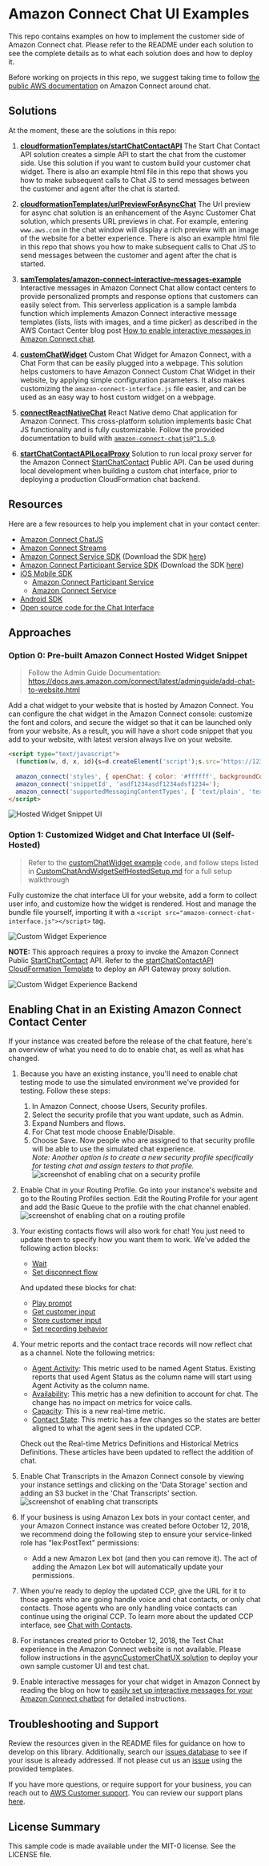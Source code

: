 # Amazon Connect Chat UI Examples

This repo contains examples on how to implement the customer side of Amazon Connect chat. Please refer to the README under each solution to see the complete details as to what each solution does and how to deploy it.

Before working on projects in this repo, we suggest taking time to follow [the public AWS documentation](https://docs.aws.amazon.com/connect/latest/adminguide/amazon-connect-get-started.html) on Amazon Connect around chat.

## Solutions

At the moment, these are the solutions in this repo:

1. **[cloudformationTemplates/startChatContactAPI](https://github.com/amazon-connect/amazon-connect-chat-ui-examples/tree/master/cloudformationTemplates/startChatContactAPI)**
   The Start Chat Contact API solution creates a simple API to start the chat from the customer side. Use this solution if you want to custom build your customer chat widget. There is also an example html file in this repo that shows you how to make subsequent calls to Chat JS to send messages between the customer and agent after the chat is started.
2. **[cloudformationTemplates/urlPreviewForAsyncChat](https://github.com/amazon-connect/amazon-connect-chat-ui-examples/tree/master/cloudformationTemplates/urlPreviewForAsyncChat)**
   The Url preview for async chat solution is an enhancement of the Async Customer Chat solution, which presents URL previews in chat. For example, entering `www.aws.com` in the chat window will display a rich preview with an image of the website for a better experience. There is also an example html file in this repo that shows you how to make subsequent calls to Chat JS to send messages between the customer and agent after the chat is started.
3. **[samTemplates/amazon-connect-interactive-messages-example](https://github.com/amazon-connect/amazon-connect-chat-ui-examples/tree/master/samTemplates/amazon-connect-interactive-messages-example)**
   Interactive messages in Amazon Connect Chat allow contact centers to provide personalized prompts and response options that customers can easily select from. This serverless application is a sample lambda function which implements Amazon Connect interactive message templates (lists, lists with images, and a time picker) as described in the AWS Contact Center blog post [How to enable interactive messages in Amazon Connect chat](https://aws.amazon.com/blogs/contact-center/easily-set-up-interactive-messages-for-your-amazon-connect-chatbot/).

4. **[customChatWidget](https://github.com/amazon-connect/amazon-connect-chat-ui-examples/tree/master/customChatWidget)**
   Custom Chat Widget for Amazon Connect, with a Chat Form that can be easily plugged into a webpage. This solution helps customers to have Amazon Connect Custom Chat Widget in their website, by applying simple configuration parameters. It also makes customizing the `amazon-connect-interface.js` file easier, and can be used as an easy way to host custom widget on a webpage.

5. **[connectReactNativeChat](https://github.com/amazon-connect/amazon-connect-chat-ui-examples/tree/master/connectReactNativeChat)**
   React Native demo Chat application for Amazon Connect. This cross-platform solution implements basic Chat JS functionality and is fully customizable. Follow the provided documentation to build with [`amazon-connect-chatjs@^1.5.0`](https://github.com/amazon-connect/amazon-connect-chatjs).
   
6. **[startChatContactAPILocalProxy](https://github.com/amazon-connect/amazon-connect-chat-ui-examples/tree/master/startChatContactAPILocalProxy)**
   Solution to run local proxy server for the Amazon Connect [StartChatContact](https://docs.aws.amazon.com/connect/latest/APIReference/API_StartChatContact.html) Public API. Can be used during local development when building a custom chat interface, prior to deploying a production CloudFormation chat backend.

## Resources

Here are a few resources to help you implement chat in your contact center:

- [Amazon Connect ChatJS](https://github.com/amazon-connect/amazon-connect-chatjs)
- [Amazon Connect Streams](https://github.com/aws/amazon-connect-streams)
- [Amazon Connect Service SDK](https://docs.aws.amazon.com/connect/latest/APIReference/Welcome.html) (Download the SDK [here](https://github.com/aws/))
- [Amazon Connect Participant Service SDK](https://docs.aws.amazon.com/connect-participant/latest/APIReference/Welcome.html) (Download the SDK [here](https://github.com/aws/))
- [iOS Mobile SDK](https://github.com/aws-amplify/aws-sdk-ios)
  - [Amazon Connect Participant Service](https://cocoapods.org/pods/AWSConnectParticipant)
  - [Amazon Connect Service](https://cocoapods.org/pods/AWSConnect)
- [Android SDK](https://github.com/aws-amplify/aws-sdk-android)
- [Open source code for the Chat Interface](https://github.com/amazon-connect/amazon-connect-chat-interface)

## Approaches

### Option 0: Pre-built Amazon Connect Hosted Widget Snippet

> Follow the Admin Guide Documentation: https://docs.aws.amazon.com/connect/latest/adminguide/add-chat-to-website.html

Add a chat widget to your website that is hosted by Amazon Connect. You can configure the chat widget in the Amazon Connect console: customize the font and colors, and secure the widget so that it can be launched only from your website. As a result, you will have a short code snippet that you add to your website, with latest version always live on your website.

```html
<script type="text/javascript">
  (function(w, d, x, id){s=d.createElement('script');s.src='https://1234lbvr0vu.cloudfront.net/amazon-connect-chat-interface-client.js';s.async=1;s.id=id;d.getElementsByTagName('head')[0].appendChild(s);w[x]=w[x]||function(){(w[x].ac=w[x].ac||[]).push(arguments)}})(window, document, 'amazon_connect', '360f3075-asfd-asfd-asdf-asdf');
  
  amazon_connect('styles', { openChat: { color: '#ffffff', backgroundColor: '#07b62a'}, closeChat: { color: '#ffffff', backgroundColor: '#07b62a'} });
  amazon_connect('snippetId', 'asdf1234asdf1234adsf1234=');
  amazon_connect('supportedMessagingContentTypes', [ 'text/plain', 'text/markdown' ]);
</script>
```

![Hosted Widget Snippet UI](/.github/screenshots/hosted-widget-chat-interface-screenshot.png)

<!--
### Option 1: Hosted Widget Snippet Integrated Custom UI (S3 Bucket/CDN)

> Fork the [amazon-connect-chat-interface](https://github.com/amazon-connect/amazon-connect-chat-interface) open source code, and follow steps listed in [HostedSnippetCustomBundleFileSetup.md](https://github.com/amazon-connect/amazon-connect-chat-interface/blob/master/.github/docs/HostedSnippetCustomBundleFileSetup.md) for a full setup walkthrough

Integrate a fully customized chat interface UI in the pre-built Hosted Widget, with all configurations available in the Connect Admin Console. The hosted widget can handle all of the logic to render the widget on your website and start chat sessions.

Host your own `amazon-connect-chat-interface.js` bundle file and provide the link in the widget snippet configuration. 

```diff
<script type="text/javascript">
  (function(w, d, x, id){s=d.createElement('script');s.src='https://1234lbvr0vu.cloudfront.net/amazon-connect-chat-interface-client.js';s.async=1;s.id=id;d.getElementsByTagName('head')[0].appendChild(s);w[x]=w[x]||function(){(w[x].ac=w[x].ac||[]).push(arguments)}})(window, document, 'amazon_connect', '360f3075-asdf-asdf-asdf-sadfsadf1234');
  
  amazon_connect('styles', { openChat: { color: '#ffffff', backgroundColor: '#07b62a'}, closeChat: { color: '#ffffff', backgroundColor: '#07b62a'} });
  amazon_connect('snippetId', 'asdf1234asdf1234adsf1234=');
  amazon_connect('supportedMessagingContentTypes', [ 'text/plain', 'text/markdown' ]);
+ amazon_connect('customerChatInterfaceUrl', 'https://...'); # TODO: put in your link to amazon-connect-chat-interface.js
</script>
```

![Host Widget Snippet Integrated Custom UI](/.github/screenshots/custom-bundle-file-interface.png)
-->

### Option 1: Customized Widget and Chat Interface UI (Self-Hosted)

> Refer to the [customChatWidget example](https://github.com/amazon-connect/amazon-connect-chat-ui-examples/tree/master/customChatWidget) code, and follow steps listed in [CustomChatAndWidgetSelfHostedSetup.md](https://github.com/amazon-connect/amazon-connect-chat-interface/blob/master/.github/docs/CustomChatAndWidgetSelfHostedSetup.md) for a full setup walkthrough

Fully customize the chat interface UI for your website, add a form to collect user info, and customize how the widget is rendered. Host and manage the bundle file yourself, importing it with a `<script src="amazon-connect-chat-interface.js"></script>` tag.

![Custom Widget Experience](/.github/screenshots/custom-chat-widget-interface-screenshot.png)

**NOTE:** This approach requires a proxy to invoke the Amazon Connect Public [StartChatContact](https://docs.aws.amazon.com/connect/latest/APIReference/API_StartChatContact.html) API. Refer to the [startChatContactAPI CloudFormation Template](https://github.com/amazon-connect/amazon-connect-chat-ui-examples/tree/master/cloudformationTemplates/startChatContactAPI) to deploy an API Gateway proxy solution.

![Custom Widget Experience Backend](/.github/screenshots/StartChatContactCFNTemplateArchitecture.png)

## Enabling Chat in an Existing Amazon Connect Contact Center

If your instance was created before the release of the chat feature, here's an overview of what you need to do to enable chat, as well as what has changed.

1. Because you have an existing instance, you'll need to enable chat testing mode to use the simulated environment we've provided for testing. Follow these steps: 
    1. In Amazon Connect, choose Users, Security profiles. 
    2. Select the security profile that you want update, such as Admin. 
    3. Expand Numbers and flows. 
    4. For Chat test mode choose Enable/Disable. 
    5. Choose Save. Now people who are assigned to that security profile will be able to use the simulated chat experience.  
    _Note: Another option is to create a new security profile specifically for testing chat and assign testers to that profile._
    ![screenshot of enabling chat on a security profile](.github/screenshots/securityProfile.png)

2. Enable Chat in your Routing Profile. Go into your instance's website and go to the Routing Profiles section. Edit the Routing Profile for your agent and add the Basic Queue to the profile with the chat channel enabled.
    ![screenshot of enabling chat on a routing profile](.github/screenshots/chatRoutingProfile.png)
3. Your existing contacts flows will also work for chat! You just need to update them to specify how you want them to work.
    We've added the following action blocks:

    - [Wait](https://docs.aws.amazon.com/connect/latest/adminguide/wait.html)
    - [Set disconnect flow](https://docs.aws.amazon.com/connect/latest/adminguide/set-disconnect-flow.html)

    And updated these blocks for chat:

    - [Play prompt](https://docs.aws.amazon.com/connect/latest/adminguide/play.html)
    - [Get customer input](https://docs.aws.amazon.com/connect/latest/adminguide/get-customer-input.html)
    - [Store customer input](https://docs.aws.amazon.com/connect/latest/adminguide/store-customer-input.html)
    - [Set recording behavior](https://docs.aws.amazon.com/connect/latest/adminguide/set-recording-behavior.html)

4. Your metric reports and the contact trace records will now reflect chat as a channel. Note the following metrics:

    - [Agent Activity](https://docs.aws.amazon.com/connect/latest/adminguide/real-time-metrics-definitions.html#agent-activity-state-real-time): This metric used to be named Agent Status. Existing reports that used Agent Status as the column name will start using Agent Activity as the column name.
    - [Availability](https://docs.aws.amazon.com/connect/latest/adminguide/real-time-metrics-definitions.html#availability-real-time): This metric has a new definition to account for chat. The change has no impact on metrics for voice calls.
    - [Capacity](https://docs.aws.amazon.com/connect/latest/adminguide/real-time-metrics-definitions.html#capacity-real-time): This is a new real-time metric.
    - [Contact State](https://docs.aws.amazon.com/connect/latest/adminguide/real-time-metrics-definitions.html#contact-state-real-time): This metric has a few changes so the states are better aligned to what the agent sees in the updated CCP.

    Check out the Real-time Metrics Definitions and Historical Metrics Definitions. These articles have been updated to reflect the addition of chat.

5. Enable Chat Transcripts in the Amazon Connect console by viewing your instance settings and clicking on the 'Data Storage' section and adding an S3 bucket in the 'Chat Transcripts' section.
    ![screenshot of enabling chat transcripts](.github/screenshots/chatTranscript.png)
6. If your business is using Amazon Lex bots in your contact center, and your Amazon Connect instance was created before October 12, 2018, we recommend doing the following step to ensure your service-linked role has "lex:PostText" permissions:
    - Add a new Amazon Lex bot (and then you can remove it). The act of adding the Amazon Lex bot will automatically update your permissions.
7. When you're ready to deploy the updated CCP, give the URL for it to those agents who are going handle voice and chat contacts, or only chat contacts. Those agents who are only handling voice contacts can continue using the original CCP. To learn more about the updated CCP interface, see [Chat with Contacts](https://docs.aws.amazon.com/connect/latest/adminguide/work-with-chats.html).
8. For instances created prior to October 12, 2018, the Test Chat experience in the Amazon Connect website is not available. Please follow instructions in the [asyncCustomerChatUX solution](https://github.com/amazon-connect/amazon-connect-chat-ui-examples/tree/master/cloudformationTemplates/asyncCustomerChatUX) to deploy your own sample customer UI and test chat.
9. Enable interactive messages for your chat widget in Amazon Connect by reading the blog on how to [easily set up interactive messages for your Amazon Connect chatbot](https://aws.amazon.com/blogs/contact-center/easily-set-up-interactive-messages-for-your-amazon-connect-chatbot/) for detailed instructions.

## Troubleshooting and Support

Review the resources given in the README files for guidance on how to develop on this library. Additionally, search our [issues database](https://github.com/amazon-connect/amazon-connect-chat-ui-examples/issues) to see if your issue is already addressed. If not please cut us an [issue](https://github.com/amazon-connect/amazon-connect-chat-interface/issues/new/choose) using the provided templates.

If you have more questions, or require support for your business, you can reach out to [AWS Customer support](https://aws.amazon.com/contact-us). You can review our support plans [here](https://aws.amazon.com/premiumsupport/plans/?nc=sn&loc=1).

## License Summary

This sample code is made available under the MIT-0 license. See the LICENSE file.
